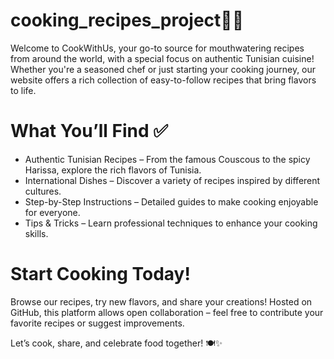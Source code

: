 # cooking_recipes_project👩‍🍳 

Welcome to CookWithUs, your go-to source for mouthwatering recipes from around the world, with a special focus on authentic Tunisian cuisine! Whether you're a seasoned chef or just starting your cooking journey, our website offers a rich collection of easy-to-follow recipes that bring flavors to life.


# What You’ll Find ✅ 
- Authentic Tunisian Recipes – From the famous Couscous to the spicy Harissa, explore the rich flavors of Tunisia.
- International Dishes – Discover a variety of recipes inspired by different cultures.
- Step-by-Step Instructions – Detailed guides to make cooking enjoyable for everyone.
- Tips & Tricks – Learn professional techniques to enhance your cooking skills.

# Start Cooking Today!
Browse our recipes, try new flavors, and share your creations! Hosted on GitHub, this platform allows open collaboration – feel free to contribute your favorite recipes or suggest improvements.

Let’s cook, share, and celebrate food together! 🍽️✨
